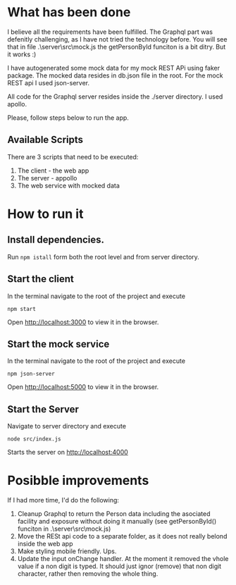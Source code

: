 # What has been done

I believe all the requirements have been fulfilled. The Graphql part was defenitly challenging, as I have not tried the technology before. You will see that in file .\server\src\mock.js the getPersonById funciton is a bit ditry. But it works :)

I have autogenerated some mock data for my mock REST APi using faker package. The mocked data resides in db.json file in the root. For the mock REST api I used json-server.

All code for the Graphql server resides inside the ./server directory. I used apollo.

Please, follow steps below to run the app.


## Available Scripts

There are 3 scripts that need to be executed:
1. The client - the web app
2. The server - appollo
3. The web service with mocked data

# How to run it

## Install dependencies.

Run `npm istall` form both the root level and from server directory.

## Start the client

In the terminal navigate to the root of the project and execute 

`npm start`

Open [http://localhost:3000](http://localhost:3000) to view it in the browser.

## Start the mock service

In the terminal navigate to the root of the project and execute 

`npm json-server`

Open [http://localhost:5000](http://localhost:5000) to view it in the browser.

## Start the Server

Navigate to server directory and execute 

`node src/index.js`

Starts the server on [http://localhost:4000](http://localhost:4000)

# Posibble improvements

If I had more time, I'd do the following:
1. Cleanup Graphql to return the Person data including the asociated facility and exposure without doing it manually (see getPersonById() funciton in .\server\src\mock.js)
2. Move the RESt api code to a separate folder, as it does not really belond inside the web app
3. Make styling mobile friendly. Ups.
4. Update the input onChange handler. At the moment it removed the vhole value if a non digit is typed. It should just ignor (remove) that non digit character, rather then removing the whole thing.